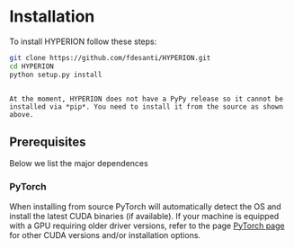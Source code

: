 
# Installation


To install HYPERION follow these steps:

```bash
git clone https://github.com/fdesanti/HYPERION.git
cd HYPERION
python setup.py install
```

```{Note}

At the moment, HYPERION does not have a PyPy release so it cannot be installed via *pip*. You need to install it from the source as shown above.
```

## Prerequisites 

Below we list the major dependences

### PyTorch
When installing from source PyTorch will automatically detect the OS and install the latest CUDA binaries (if available).
If your machine is equipped with a GPU requiring older driver versions, refer to the page [PyTorch page](https://pytorch.org/get-started/locally/) for other CUDA versions and/or installation options.